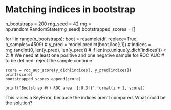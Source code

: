 
# Matching indices in bootstrap

n_bootstraps = 200
rng_seed = 42
rng = np.random.RandomState(rng_seed)
bootstrapped_scores = []

for i in range(n_bootstraps):
    boot = resample(df, replace=True, n_samples=4509)
    #
    y_pred = model.predict(boot.iloc[:,1])
    #
    indices = rng.randint(0, len(y_pred), len(y_pred))
    #
    if len(np.unique(y_dich[indices])) < 2:
        # We need at least one positive and one negative sample for ROC AUC
        # to be defined: reject the sample
        continue
           
    score = roc_auc_score(y_dich[indices], y_pred[indices])
    print(score)
    bootstrapped_scores.append(score)
    
    print("Bootstrap #{} ROC area: {:0.3f}".format(i + 1, score))

This raises a KeyError, because the indices aren't compared. What could be the solution?

        